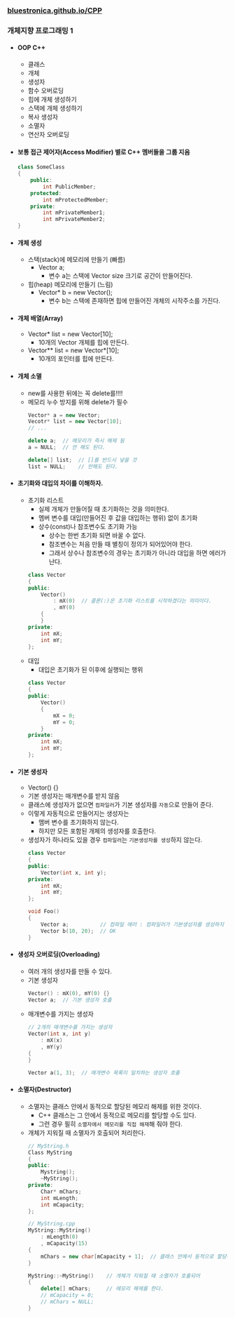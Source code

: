 ### [bluestronica.github.io/CPP](https://bluestronica.github.io/CPP)

### 개체지향 프로그래밍 1
- #### OOP C++
    - 클래스
    - 개체
    - 생성자
    - 함수 오버로딩
    - 힙에 개체 생성하기
    - 스택에 개체 생성하기
    - 복사 생성자
    - 소멸자
    - 연산자 오버로딩

- #### 보통 접근 제어자(Access Modifier) 별로 C++ 멤버들을 그룹 지음
    ```C++
    class SomeClass
    {
        public:
            int PublicMember;
        protected:
            int mProtectedMember;
        private:
            int mPrivateMember1;
            int mPrivateMember2;
    }
    ```

- #### 개체 생성
    - 스택(stack)에 메모리에 만들기 (빠름)
        - Vector a;
            - 변수 a는 스택에 Vector size 크기로 공간이 만들어진다.
    - 힙(heap) 메모리에 만들기 (느림)
        - Vector* b = new Vector();
            - 변수 b는 스텍에 존재하면 힙에 만들어진 개체의 시작주소를 가진다.

- #### 개체 배열(Array)
    - Vector* list = new Vector[10];
        - 10개의 Vector 개체를 힙에 만든다.
    - Vector** list = new Vector*[10];
        - 10개의 포인터를 힙에 만든다.

- #### 개체 소멸
    - new를 사용한 뒤에는 꼭 delete를!!!!
    - 메모리 누수 방지를 위해 delete가 필수
        ```C++
        Vector* a = new Vector;
        Vecotr* list = new Vector[10];
        // ...

        delete a;  // 메모리가 즉시 해제 됨
        a = NULL;  // 안 해도 된다.

        delete[] list;  // []를 반드시 넣을 것
        list = NULL;    // 안해도 된다.
        ```
- #### 초기화와 대입의 차이를 이해하자.
    - 초기화 리스트
        - 실제 개체가 만들어질 때 초기화하는 것을 의미한다.
        - 멤버 변수를 대입(만들어진 후 값을 대입하는 행위) 없이 초기화
        - 상수(const)나 참조변수도 초기화 가능
            - 상수는 한번 초기화 되면 바꿀 수 없다.
            - 참조변수는 처음 만들 때 별칭이 정의가 되어있어야 한다.
            - 그래서 상수나 참조변수의 경우는 초기화가 아니라 대입을 하면 에러가 난다.
        ```C++
        class Vector
        {
        public:
            Vector()
                : mX(0)  // 콜론(:)은 초기화 리스트를 시작하겠다는 의미이다.
                , mY(0)
            {                        
            }
        private:
            int mX;
            int mY;
        };
        ```
    - 대입
        - 대입은 초기화가 된 이후에 실행되는 행위
        ```C++
        class Vector
        {
        public:
            Vector()
            {       
                mX = 0;
                mY = 0;                 
            }
        private:
            int mX;
            int mY;
        };
        ```

- #### 기본 생성자
    - Vector() {}
    - 기본 생성자는 매개변수를 받지 않음
    - 클래스에 생성자가 없으면 `컴파일러`가 기본 생성자를 `자동`으로 만들어 준다.
    - 이렇게 자동적으로 만들어지는 생성자는 
        - 멤버 변수를 초기화하지 않는다.
        - 하지만 모든 포함된 개체의 생성자를 호출한다.
    - 생성자가 하나라도 있을 경우 `컴파일러`는 `기본생성자를 생성`하지 않는다.
        ```C++
        class Vector
        {
        public:
            Vector(int x, int y);
        private:
            int mX;
            int mY;
        };

        void Foo()
        {
            Vector a;          // 컴파일 에러 : 컴파일러가 기본생성자를 생성하지 않았기 때문.
            Vector b(10, 20);  // OK
        }
        ```

- #### 생성자 오버로딩(Overloading)
    - 여러 개의 생성자를 만들 수 있다.
    - 기본 생성자
        ```C++
        Vector() : mX(0), mY(0) {}
        Vector a;  // 기본 생성자 호출
        ```
    - 매개변수를 가지는 생성자
        ```C++
        // 2개의 매개변수를 가지는 생성자
        Vector(int x, int y)
            : mX(x)
            , mY(y)
        {            
        }

        Vector a(1, 3);  // 매개변수 목록이 일치하는 생성자 호출
        ```

- #### 소멸자(Destructor)
    - 소멸자는 클래스 안에서 동적으로 할당된 메모리 해제를 위한 것이다.
        - C++ 클래스는 그 안에서 동적으로 메모리를 할당할 수도 있다.
        - 그런 경우 필히 `소멸자에서 메모리를 직접 해재`해 줘야 한다.
    - 개체가 지워질 때 소멸자가 호출되어 처리한다.
        ```C++
        // MyString.h
        Class MyString
        {
        public:
            Mystring();
            ~MyString();
        private:
            Char* mChars;
            int mLength;
            int mCapacity;
        };
        ```
        ```C++
        // MyString.cpp
        MyString::MyString()
            : mLength(0)
            , mCapacity(15)
        {
            mChars = new char[mCapacity + 1];  // 클래스 안에서 동적으로 할당된 메모리는
        }

        MyString::~MyString()    // 개체가 지워질 때 소멸자가 호출되어
        {
            delete[] mChars;     // 메모리 해제를 한다.
            // mCapacity = 0;
            // mChars = NULL;
        }
        ```